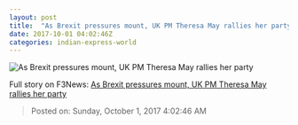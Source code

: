 ```yaml
---
layout: post
title:  "As Brexit pressures mount, UK PM Theresa May rallies her party"
date: 2017-10-01 04:02:46Z
categories: indian-express-world
---
```


![As Brexit pressures mount, UK PM Theresa May rallies her party](http://images.indianexpress.com/2017/05/theresa-may-7591.jpg?w=759)




Full story on F3News: [As Brexit pressures mount, UK PM Theresa May rallies her party](http://www.f3nws.com/n/JjbuaE)

> Posted on: Sunday, October 1, 2017 4:02:46 AM
